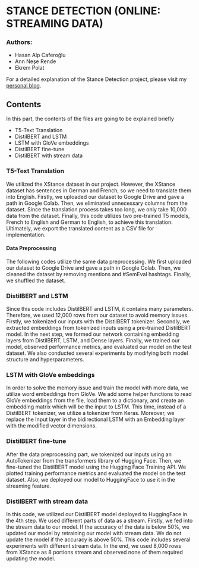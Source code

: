 # STANCE DETECTION (ONLINE: STREAMING DATA)


### Authors:
- Hasan Alp Caferoğlu
- Ann Neşe Rende
- Ekrem Polat

For a detailed explanation of the Stance Detection project, please visit my [personal blog](https://www.alpcaferoglu.com/posts/stance-detection-project).


## Contents

In this part, the contents of the files are going to be explained briefly
- T5-Text Translation
- DistilBERT and LSTM
- LSTM with GloVe embeddings
- DistilBERT fine-tune
- DistilBERT with stream data

### T5-Text Translation
We utilized the XStance dataset in our project. However, the XStance dataset has sentences in German and French, so we need to translate them into English. Firstly, we uploaded our dataset to Google Drive and gave a path in Google Colab. Then, we eliminated unnecessary columns from the dataset. Since the translation process takes too long, we only take 10,000 data from the dataset. Finally, this code utilizes two pre-trained T5 models, French to English and German to English, to achieve this translation. Ultimately, we export the translated content as a CSV file for implementation.

#### Data Preprocessing
The following codes utilize the same data preprocessing. We first uploaded our dataset to Google Drive and gave a path in Google Colab. Then, we cleaned the dataset by removing mentions and #SemEval hashtags. Finally, we shuffled the dataset.


### DistilBERT and LSTM
Since this code includes DistilBERT and LSTM, it contains many parameters. Therefore, we used 12,000 rows from our dataset to avoid memory issues. Firstly, we tokenized our inputs with the DistilBERT tokenizer. Secondly, we extracted embeddings from tokenized inputs using a pre-trained DistilBERT model. In the next step, we formed our network containing embedding layers from DistilBERT, LSTM, and Dense layers. Finally, we trained our model, observed performance metrics, and evaluated our model on the test dataset. We also conducted several experiments by modifying both model structure and hyperparameters.


### LSTM with GloVe embeddings
In order to solve the memory issue and train the model with more data, we utilize word embeddings from GloVe. We add some helper functions to read GloVe embeddings from the file, load them to a dictionary, and create an embedding matrix which will be the input to LSTM. This time, instead of a DistilBERT tokenizer, we utilize a tokenizer from Keras. Moreover, we replace the Input layer in the bidirectional LSTM with an Embedding layer with the modified vector dimensions.

### DistilBERT fine-tune
After the data preprocessing part, we tokenized our inputs using an AutoTokenizer from the transformers library of Hugging Face. Then, we fine-tuned the DistilBERT model using the Hugging Face Training API. We plotted training performance metrics and evaluated the model on the test dataset. Also, we deployed our model to HuggingFace to use it in the streaming feature.

### DistilBERT with stream data
In this code, we utilized our DistilBERT model deployed to HuggingFace in the 4th step. We used different parts of data as a stream. Firstly, we fed into the stream data to our model. If the accuracy of the data is below 50%, we updated our model by retraining our model with stream data. We do not update the model if the accuracy is above 50%. This code includes several experiments with different stream data. In the end, we used 8,000 rows from XStance as 8 portions stream and observed none of them required updating the model.



